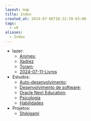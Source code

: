 ```yaml
---
layout: map
title: Index
created_at: 2024-07-06T18:32:39-03:00
tags:
  - v0
aliases:
  - Index
---
```

- lazer:
	- [Animes](maps/2024-07-11-Animes);
	- [Xadrez](maps/2024-07-11-Xadrez.md)
	- [Toram](maps/2024-07-11-Toram.md);
	- [2024-07-11-Livros](maps/2024-07-11-Livros.md)
- Estudos:
	- [Auto-desenvolvimento](maps/2024-07-11-Auto_desenvolvimento.md);
	- [Desenvolvimento de software](maps/2024-07-11-Desenvolvimento_de_software.md);
	- [Oracle Next Education](maps/2024-07-11-Oracle_Next_Education.md);
	- [Psicologia](maps/2024-07-11-Psicologia.md)
	- [Habilidades](maps/2024-07-11-Habilidades.md)
- Projetos:
	- [Shikigami](api/2024/06/2024-06-30-Shikigami.md)

